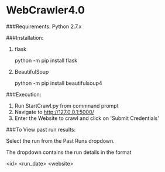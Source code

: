 # WebCrawler4.0

###Requirements:
Python 2.7.x

###Installation:
  1. flask
  
     python -m pip install flask
  2. BeautifulSoup 
  
     python -m pip install beautifulsoup4
     
###Execution:

1. Run StartCrawl.py from commnand prompt
2. Navigate to http://127.0.0.1:5000/
3. Enter the Website to crawl and click on 'Submit Credentials'

###To View past run results:

Select the run from the Past Runs dropdown.

The dropdown contains the run details in the format

  \<id> \<run_date> \<website>
